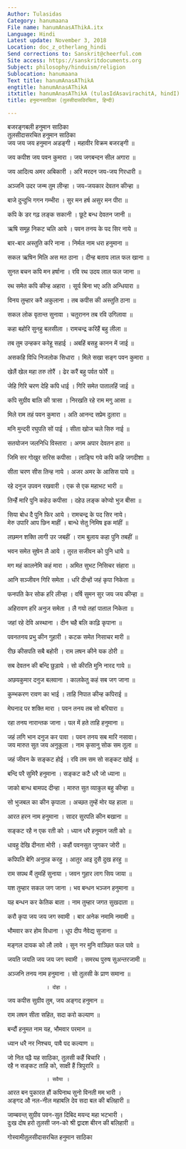 ```yaml
---
Author: Tulasidas
Category: hanumaana
File name: hanumAnasAThikA.itx
Language: Hindi
Latest update: November 3, 2018
Location: doc_z_otherlang_hindi
Send corrections to: Sanskrit@cheerful.com
Site access: https://sanskritdocuments.org
Subject: philosophy/hinduism/religion
Sublocation: hanumaana
Text title: hanumAnasAThikA
engtitle: hanumAnasAThikA
itxtitle: hanumAnasAThikA (tulasIdAsavirachitA, hindI)
title: हनुमानसाठिका (तुलसीदासविरचिता, हिन्दी)

---
```

  
 बजरङ्गबली हनुमान साठिका   
तुलसीदासरचित हनुमान साठिका  
जय जय जय हनुमान अडङ्गी । महावीर विक्रम बजरङ्गी ॥  
  
जय कपीश जय पवन कुमारा । जय जगबन्दन सील अगारा ॥  
  
जय आदित्य अमर अबिकारी । अरि मरदन जय-जय गिरधारी ॥  
  
अञ्जनि उदर जन्म तुम लीन्हा । जय-जयकार देवतन कीन्हा ॥  
  
बाजे दुन्दुभि गगन गम्भीरा । सुर मन हर्ष असुर मन पीरा ॥  
  
कपि के डर गढ़ लङ्क सकानी । छूटे बन्ध देवतन जानी ॥  
  
ऋषि समूह निकट चलि आये । पवन तनय के पद सिर नाये ॥  
  
बार-बार अस्तुति करि नाना । निर्मल नाम धरा हनुमाना ॥  
  
सकल ऋषिन मिलि अस मत ठाना । दीन्ह बताय लाल फल खाना ॥  
  
सुनत बचन कपि मन हर्षाना । रवि रथ उदय लाल फल जाना ॥  
  
रथ समेत कपि कीन्ह अहारा । सूर्य बिना भए अति अन्धियारा ॥  
  
विनय तुम्हार करै अकुलाना । तब कपीस की अस्तुति ठाना ॥  
  
सकल लोक वृतान्त सुनावा । चतुरानन तब रवि उगिलावा ॥  
  
कहा बहोरि सुनहु बलसीला । रामचन्द्र करिहैं बहु लीला ॥  
  
तब तुम उन्हकर करेहू सहाई । अबहिं बसहु कानन में जाई ॥  
  
असकहि विधि निजलोक सिधारा । मिले सखा सङ्ग पवन कुमारा ॥  
  
खेलैं खेल महा तरु तोरैं । ढेर करैं बहु पर्वत फोरैं ॥  
  
जेहि गिरि चरण देहि कपि धाई । गिरि समेत पातालहिं जाई ॥  
  
कपि सुग्रीव बालि की त्रासा । निरखति रहे राम मगु आसा ॥  
  
मिले राम तहं पवन कुमारा । अति आनन्द सप्रेम दुलारा ॥  
  
मनि मुन्दरी रघुपति सों पाई । सीता खोज चले सिरु नाई ॥  
  
सतयोजन जलनिधि विस्तारा । अगम अपार देवतन हारा ॥  
  
जिमि सर गोखुर सरिस कपीसा । लाङ्घि गये कपि कहि जगदीशा ॥  
  
सीता चरण सीस तिन्ह नाये । अजर अमर के आसिस पाये ॥  
  
रहे दनुज उपवन रखवारी । एक से एक महाभट भारी ॥  
  
तिन्हैं मारि पुनि कहेउ कपीसा । दहेउ लङ्क कोप्यो भुज बीसा ॥  
  
सिया बोध दै पुनि फिर आये । रामचन्द्र के पद सिर नाये।  
मेरु उपारि आप छिन माहीं । बान्धे सेतु निमिष इक मांहीं ॥  
  
लछमन शक्ति लागी उर जबहीं । राम बुलाय कहा पुनि तबहीं ॥  
  
भवन समेत सुषेन लै आये । तुरत सजीवन को पुनि धाये ॥  
  
मग महं कालनेमि कहं मारा । अमित सुभट निसिचर संहारा ॥  
  
आनि सञ्जीवन गिरि समेता । धरि दीन्हों जहं कृपा निकेता ॥  
  
फनपति केर सोक हरि लीन्हा । वर्षि सुमन सुर जय जय कीन्हा ॥  
  
अहिरावण हरि अनुज समेता । लै गयो तहां पाताल निकेता ॥  
  
जहां रहे देवि अस्थाना । दीन चहै बलि काढ़ि कृपाना ॥  
  
पवनतनय प्रभु कीन गुहारी । कटक समेत निसाचर मारी ॥  
  
रीछ कीसपति सबै बहोरी । राम लषन कीने यक ठोरी ॥  
  
सब देवतन की बन्दि छुड़ाये । सो कीरति मुनि नारद गाये ॥  
  
अछयकुमार दनुज बलवाना । कालकेतु कहं सब जग जाना ॥  
  
कुम्भकरण रावण का भाई । ताहि निपात कीन्ह कपिराई ॥  
  
मेघनाद पर शक्ति मारा । पवन तनय तब सो बरियारा ॥  
  
रहा तनय नारान्तक जाना । पल में हते ताहि हनुमाना ॥  
  
जहं लगि भान दनुज कर पावा । पवन तनय सब मारि नसावा।  
जय मारुत सुत जय अनुकूला । नाम कृसानु सोक सम तूला ॥  
  
जहं जीवन के सङ्कट होई । रवि तम सम सो सङ्कट खोई ॥  
  
बन्दि परै सुमिरै हनुमाना । सङ्कट कटै धरै जो ध्याना ॥  
  
जाको बान्ध बामपद दीन्हा । मारुत सुत व्याकुल बहु कीन्हा ॥  
  
सो भुजबल का कीन कृपाला । अच्छत तुम्हें मोर यह हाला ॥  
  
आरत हरन नाम हनुमाना । सादर सुरपति कीन बखाना ॥  
  
सङ्कट रहै न एक रती को । ध्यान धरै हनुमान जती को ॥  
  
धावहु देखि दीनता मोरी । कहौं पवनसुत जुगकर जोरी ॥  
  
कपिपति बेगि अनुग्रह करहु । आतुर आइ दुसै दुख हरहु ॥  
  
राम सपथ मैं तुमहिं सुनाया । जवन गुहार लाग सिय जाया ॥  
  
यश तुम्हार सकल जग जाना । भव बन्धन भञ्जन हनुमाना ॥  
  
यह बन्धन कर केतिक बाता । नाम तुम्हार जगत सुखदाता ॥  
  
करौ कृपा जय जय जग स्वामी । बार अनेक नमामि नमामी ॥  
  
भौमवार कर होम विधाना । धूप दीप नैवेद्य सुजाना ॥  
  
मङ्गल दायक को लौ लावे । सुन नर मुनि वाञ्छित फल पावे ॥  
  
जयति जयति जय जय जग स्वामी । समरथ पुरुष सुअन्तरजामी ॥  
  
अञ्जनि तनय नाम हनुमाना । सो तुलसी के प्राण समाना ॥  
  
                । दोहा ।  
जय कपीस सुग्रीव तुम, जय अङ्गद हनुमान ॥  
  
राम लषन सीता सहित, सदा करो कल्याण ॥  
  
बन्दौं हनुमत नाम यह, भौमवार परमान ॥  
  
ध्यान धरै नर निश्चय, पावै पद कल्याण ॥  
  
जो नित पढ़ै यह साठिका, तुलसी कहैं बिचारि ।  
रहै न सङ्कट ताहि को, साक्षी हैं त्रिपुरारि ॥  
  
                । सवैया ।  
आरत बन पुकारत हौं कपिनाथ सुनो विनती मम भारी ।  
अङ्गद औ नल-नील महाबलि देव सदा बल की बलिहारी  ॥  
  
जाम्बवन्त् सुग्रीव पवन-सुत दिबिद मयन्द महा भटभारी ।  
दुःख दोष हरो तुलसी जन-को श्री द्वादश बीरन की बलिहारी  ॥  
  
गोस्वामीतुलसीदासरचित हनुमान साठिका  
  
  
